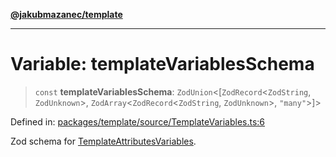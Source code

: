 [**@jakubmazanec/template**](../README.md)

---

# Variable: templateVariablesSchema

> `const` **templateVariablesSchema**: `ZodUnion`\<\[`ZodRecord`\<`ZodString`, `ZodUnknown`\>,
> `ZodArray`\<`ZodRecord`\<`ZodString`, `ZodUnknown`\>, `"many"`\>\]\>

Defined in:
[packages/template/source/TemplateVariables.ts:6](https://github.com/jakubmazanec/tools/blob/a1a5edf56256b0aa4e209cc73bc7a07f5d7fc236/packages/template/source/TemplateVariables.ts#L6)

Zod schema for [TemplateAttributesVariables](../type-aliases/TemplateAttributesVariables.md).
